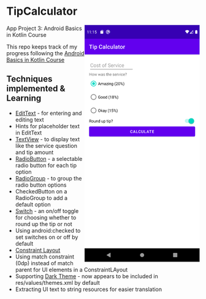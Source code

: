 # TipCalculator

<img align="right" src="https://github.com/emwalks/TipCalculator/blob/main/app/src/main/res/drawable/app_preview_light.png" alt="appPreviewLight" width="300"/>

App Project 3: Android Basics in Kotlin Course

This repo keeps track of my progress following the [Android Basics in Kotlin Course](https://developer.android.com/courses/android-basics-kotlin/course)

## Techniques implemented & Learning

- [EditText](https://developer.android.com/reference/kotlin/android/widget/EditText) - for entering and editing text
- Hints for placeholder text in EditText
- [TextView](https://developer.android.com/reference/kotlin/android/widget/TextView) - to display text like the service question and tip amount
- [RadioButton](https://developer.android.com/guide/topics/ui/controls/radiobutton#kotlin) - a selectable radio button for each tip option
- [RadioGroup](https://developer.android.com/reference/android/widget/RadioGroup) - to group the radio button options
- CheckedButton on a RadioGroup to add a default option
- [Switch](https://developer.android.com/reference/kotlin/android/widget/Switch) - an on/off toggle for choosing whether to round up the tip or not
- Using android:checked to set switches on or off by default
- [Constraint Layout](https://developer.android.com/training/constraint-layout)
- Using match constraint (0dp) instead of match parent for UI elements in a ConstraintLAyout
- Supporting [Dark Theme](https://developer.android.com/guide/topics/ui/look-and-feel/darktheme) - now appears to be included in res/values/themes.xml by default
- Extracting UI text to string resources for easier translation


